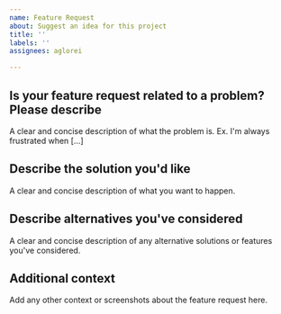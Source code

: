 ```yaml
---
name: Feature Request
about: Suggest an idea for this project
title: ''
labels: ''
assignees: aglorei

---
```

<!-- markdownlint-disable MD013 -->
## Is your feature request related to a problem? Please describe

A clear and concise description of what the problem is. Ex. I'm always frustrated when [...]

## Describe the solution you'd like

A clear and concise description of what you want to happen.

## Describe alternatives you've considered

A clear and concise description of any alternative solutions or features you've considered.

## Additional context

Add any other context or screenshots about the feature request here.
